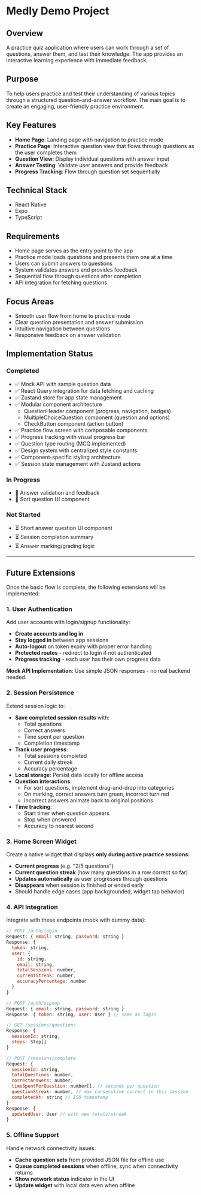 # Medly Demo Project

## Overview
A practice quiz application where users can work through a set of questions, answer them, and test their knowledge. The app provides an interactive learning experience with immediate feedback.

## Purpose
To help users practice and test their understanding of various topics through a structured question-and-answer workflow. The main goal is to create an engaging, user-friendly practice environment.

## Key Features
- **Home Page**: Landing page with navigation to practice mode
- **Practice Page**: Interactive question view that flows through questions as the user completes them
- **Question View**: Display individual questions with answer input
- **Answer Testing**: Validate user answers and provide feedback
- **Progress Tracking**: Flow through question set sequentially

## Technical Stack
- React Native
- Expo
- TypeScript

## Requirements
- Home page serves as the entry point to the app
- Practice mode loads questions and presents them one at a time
- Users can submit answers to questions
- System validates answers and provides feedback
- Sequential flow through questions after completion
- API integration for fetching questions

## Focus Areas
- Smooth user flow from home to practice mode
- Clear question presentation and answer submission
- Intuitive navigation between questions
- Responsive feedback on answer validation

## Implementation Status

### Completed
- ✅ Mock API with sample question data
- ✅ React Query integration for data fetching and caching
- ✅ Zustand store for app state management
- ✅ Modular component architecture
  - QuestionHeader component (progress, navigation, badges)
  - MultipleChoiceQuestion component (question and options)
  - CheckButton component (action button)
- ✅ Practice flow screen with composable components
- ✅ Progress tracking with visual progress bar
- ✅ Question type routing (MCQ implemented)
- ✅ Design system with centralized style constants
- ✅ Component-specific styling architecture
- ✅ Session state management with Zustand actions

### In Progress
- 🚧 Answer validation and feedback
- 🚧 Sort question UI component

### Not Started
- ⏳ Short answer question UI component
- ⏳ Session completion summary
- ⏳ Answer marking/grading logic

---

## Future Extensions

Once the basic flow is complete, the following extensions will be implemented:

### 1. User Authentication

Add user accounts with login/signup functionality:

- **Create accounts and log in**
- **Stay logged in** between app sessions
- **Auto-logout** on token expiry with proper error handling
- **Protected routes** - redirect to login if not authenticated
- **Progress tracking** - each user has their own progress data

**Mock API Implementation**: Use simple JSON responses - no real backend needed.

### 2. Session Persistence

Extend session logic to:

- **Save completed session results** with:
  - Total questions
  - Correct answers
  - Time spent per question
  - Completion timestamp
- **Track user progress**:
  - Total sessions completed
  - Current daily streak
  - Accuracy percentage
- **Local storage**: Persist data locally for offline access
- **Question interactions**:
  - For sort questions, implement drag-and-drop into categories
  - On marking, correct answers turn green, incorrect turn red
  - Incorrect answers animate back to original positions
- **Time tracking**:
  - Start timer when question appears
  - Stop when answered
  - Accuracy to nearest second

### 3. Home Screen Widget

Create a native widget that displays **only during active practice sessions**:

- **Current progress** (e.g. "2/5 questions")
- **Current question streak** (how many questions in a row correct so far)
- **Updates automatically** as user progresses through questions
- **Disappears** when session is finished or ended early
- Should handle edge cases (app backgrounded, widget tap behavior)

### 4. API Integration

Integrate with these endpoints (mock with dummy data):

```javascript
// POST /auth/login
Request: { email: string, password: string }
Response: {
  token: string,
  user: {
    id: string,
    email: string,
    totalSessions: number,
    currentStreak: number,
    accuracyPercentage: number
  }
}

// POST /auth/signup
Request: { email: string, password: string }
Response: { token: string, user: User } // same as login

// GET /sessions/questions
Response: {
  sessionId: string,
  steps: Step[]
}

// POST /sessions/complete
Request: {
  sessionId: string,
  totalQuestions: number,
  correctAnswers: number,
  timeSpentPerQuestion: number[], // seconds per question
  questionStreak: number, // max consecutive correct in this session
  completedAt: string // ISO timestamp
}
Response: {
  updatedUser: User // with new totals/streak
}
```

### 5. Offline Support

Handle network connectivity issues:

- **Cache question sets** from provided JSON file for offline use
- **Queue completed sessions** when offline, sync when connectivity returns
- **Show network status** indicator in the UI
- **Update widget** with local data even when offline